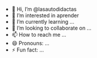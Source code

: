 - 👋 Hi, I’m @lasautodidactas
- 👀 I’m interested in aprender
- 🌱 I’m currently learning ...
- 💞️ I’m looking to collaborate on ...
- 📫 How to reach me ...
- 😄 Pronouns: ...
- ⚡ Fun fact: ...

<!---
lasautodidactas/lasautodidactas is a ✨ special ✨ repository because its `README.md` (this file) appears on your GitHub profile.
You can click the Preview link to take a look at your changes.
--->

